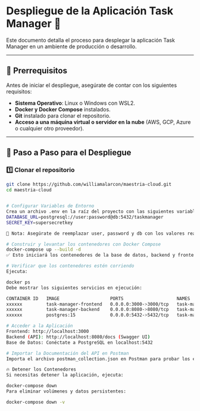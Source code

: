 # Despliegue de la Aplicación Task Manager 🚀

Este documento detalla el proceso para desplegar la aplicación Task Manager en un ambiente de producción o desarrollo.

---

## 📌 Prerrequisitos

Antes de iniciar el despliegue, asegúrate de contar con los siguientes requisitos:

- **Sistema Operativo**: Linux o Windows con WSL2.
- **Docker y Docker Compose** instalados.
- **Git** instalado para clonar el repositorio.
- **Acceso a una máquina virtual o servidor en la nube** (AWS, GCP, Azure o cualquier otro proveedor).

---

## 🚀 Paso a Paso para el Despliegue

### 1️⃣ Clonar el repositorio

```sh
git clone https://github.com/williamalarcon/maestria-cloud.git
cd maestria-cloud


# Configurar Variables de Entorno
Crea un archivo .env en la raíz del proyecto con las siguientes variables:
DATABASE_URL=postgresql://user:password@db:5432/taskmanager
SECRET_KEY=supersecretkey

🔹 Nota: Asegúrate de reemplazar user, password y db con los valores reales de tu base de datos.

# Construir y levantar los contenedores con Docker Compose
docker-compose up --build -d
✅ Esto iniciará los contenedores de la base de datos, backend y frontend.

# Verificar que los contenedores estén corriendo
Ejecuta:

docker ps
Debe mostrar los siguientes servicios en ejecución:

CONTAINER ID   IMAGE                   PORTS                    NAMES
xxxxxx         task-manager-frontend   0.0.0.0:3000->3000/tcp   task-manager-frontend-1
xxxxxx         task-manager-backend    0.0.0.0:8080->8080/tcp   task-manager-backend-1
xxxxxx         postgres:15             0.0.0.0:5432->5432/tcp   task-manager-db-1

# Acceder a la Aplicación
Frontend: http://localhost:3000
Backend (API): http://localhost:8080/docs (Swagger UI)
Base de Datos: Conéctate a PostgreSQL en localhost:5432

# Importar la Documentación del API en Postman
Importa el archivo postman_collection.json en Postman para probar los endpoints de la API.

🔥 Detener los Contenedores
Si necesitas detener la aplicación, ejecuta:

docker-compose down
Para eliminar volúmenes y datos persistentes:

docker-compose down -v